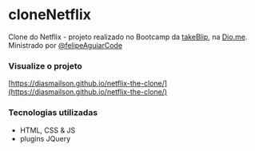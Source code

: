 # cloneNetflix
Clone do Netflix - projeto realizado no Bootcamp da [takeBlip](https://www.take.net/), na [Dio.me](https://www.dio.me/).
Ministrado por [@felipeAguiarCode](https://github.com/felipeAguiarCode)

### Visualize o projeto
[https://diasmailson.github.io/netflix-the-clone/](https://diasmailson.github.io/netflix-the-clone/)


### Tecnologias utilizadas
- HTML, CSS & JS
- plugins JQuery

